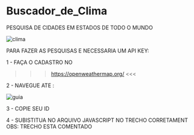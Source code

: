 # Buscador_de_Clima


PESQUISA DE CIDADES EM ESTADOS DE TODO O MUNDO


![clima](https://user-images.githubusercontent.com/107477302/199819009-78e52cb4-2ec9-40e4-9413-823addc79c21.PNG)


PARA FAZER AS PESQUISAS E NECESSARIA UM API KEY:

1 - FAÇA O CADASTRO NO 

>>>  https://openweathermap.org/ <<<

2 - NAVEGUE ATE :

![guia](https://user-images.githubusercontent.com/107477302/199819259-e8c0a995-e8a1-4b66-b2aa-3f743a3a68fb.PNG)

3 - COPIE SEU ID

4 - SUBISTITUA NO ARQUIVO JAVASCRIPT NO TRECHO CORRETAMENT
OBS: TRECHO ESTA COMENTADO 
